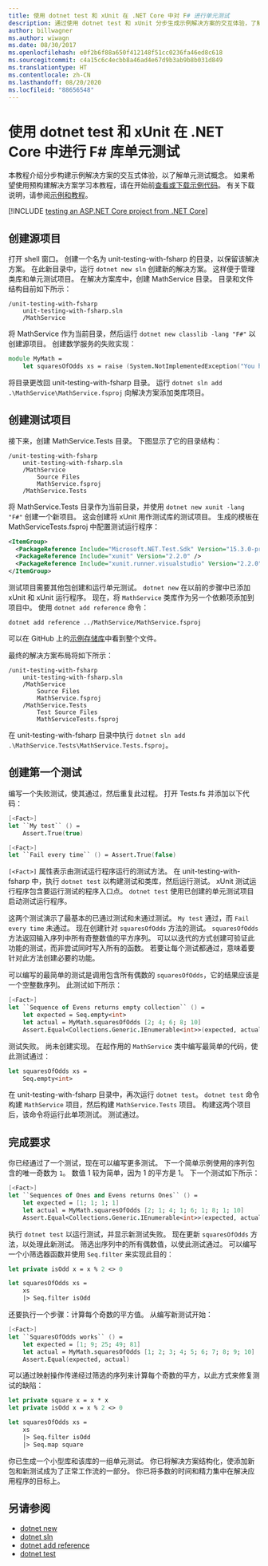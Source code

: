 ```yaml
---
title: 使用 dotnet test 和 xUnit 在 .NET Core 中对 F# 进行单元测试
description: 通过使用 dotnet test 和 xUnit 分步生成示例解决方案的交互体验，了解 .NET Core 中的 F# 单元测试概念。
author: billwagner
ms.author: wiwagn
ms.date: 08/30/2017
ms.openlocfilehash: e0f2b6f88a650f412148f51cc0236fa46ed8c618
ms.sourcegitcommit: c4a15c6c4ecbb8a46ad4e67d9b3ab9b8b031d849
ms.translationtype: HT
ms.contentlocale: zh-CN
ms.lasthandoff: 08/20/2020
ms.locfileid: "88656548"
---
```

# <a name="unit-testing-f-libraries-in-net-core-using-dotnet-test-and-xunit"></a>使用 dotnet test 和 xUnit 在 .NET Core 中进行 F# 库单元测试

本教程介绍分步构建示例解决方案的交互式体验，以了解单元测试概念。 如果希望使用预构建解决方案学习本教程，请在开始前[查看或下载示例代码](https://github.com/dotnet/samples/tree/master/core/getting-started/unit-testing-with-fsharp/)。 有关下载说明，请参阅[示例和教程](../../samples-and-tutorials/index.md#view-and-download-samples)。

[!INCLUDE [testing an ASP.NET Core project from .NET Core](../../../includes/core-testing-note-aspnet.md)]

## <a name="creating-the-source-project"></a>创建源项目

打开 shell 窗口。 创建一个名为 unit-testing-with-fsharp  的目录，以保留该解决方案。
在此新目录中，运行 `dotnet new sln` 创建新的解决方案。 这样便于管理类库和单元测试项目。
在解决方案库中，创建 MathService  目录。 目录和文件结构目前如下所示：

```
/unit-testing-with-fsharp
    unit-testing-with-fsharp.sln
    /MathService
```

将 MathService  作为当前目录，然后运行 `dotnet new classlib -lang "F#"` 以创建源项目。 创建数学服务的失败实现：

```fsharp
module MyMath =
    let squaresOfOdds xs = raise (System.NotImplementedException("You haven't written a test yet!"))
```

将目录更改回 unit-testing-with-fsharp  目录。 运行 `dotnet sln add .\MathService\MathService.fsproj` 向解决方案添加类库项目。

## <a name="creating-the-test-project"></a>创建测试项目

接下来，创建 MathService.Tests  目录。 下图显示了它的目录结构：

```
/unit-testing-with-fsharp
    unit-testing-with-fsharp.sln
    /MathService
        Source Files
        MathService.fsproj
    /MathService.Tests
```

将 MathService.Tests  目录作为当前目录，并使用 `dotnet new xunit -lang "F#"` 创建一个新项目。 这会创建将 xUnit 用作测试库的测试项目。 生成的模板在 MathServiceTests.fsproj  中配置测试运行程序：

```xml
<ItemGroup>
  <PackageReference Include="Microsoft.NET.Test.Sdk" Version="15.3.0-preview-20170628-02" />
  <PackageReference Include="xunit" Version="2.2.0" />
  <PackageReference Include="xunit.runner.visualstudio" Version="2.2.0" />
</ItemGroup>
```

测试项目需要其他包创建和运行单元测试。 `dotnet new` 在以前的步骤中已添加 xUnit 和 xUnit 运行程序。 现在，将 `MathService` 类库作为另一个依赖项添加到项目中。 使用 `dotnet add reference` 命令：

```dotnetcli
dotnet add reference ../MathService/MathService.fsproj
```

可以在 GitHub 上的[示例存储库](https://github.com/dotnet/samples/blob/master/core/getting-started/unit-testing-with-fsharp/MathService.Tests/MathService.Tests.fsproj)中看到整个文件。

最终的解决方案布局将如下所示：

```
/unit-testing-with-fsharp
    unit-testing-with-fsharp.sln
    /MathService
        Source Files
        MathService.fsproj
    /MathService.Tests
        Test Source Files
        MathServiceTests.fsproj
```

在 unit-testing-with-fsharp 目录中执行 `dotnet sln add .\MathService.Tests\MathService.Tests.fsproj`。

## <a name="creating-the-first-test"></a>创建第一个测试

编写一个失败测试，使其通过，然后重复此过程。 打开 Tests.fs  并添加以下代码：

```fsharp
[<Fact>]
let ``My test`` () =
    Assert.True(true)

[<Fact>]
let ``Fail every time`` () = Assert.True(false)
```

`[<Fact>]` 属性表示由测试运行程序运行的测试方法。 在 unit-testing-with-fsharp  中，执行 `dotnet test` 以构建测试和类库，然后运行测试。 xUnit 测试运行程序包含要运行测试的程序入口点。 `dotnet test` 使用已创建的单元测试项目启动测试运行程序。

这两个测试演示了最基本的已通过测试和未通过测试。 `My test` 通过，而 `Fail every time` 未通过。 现在创建针对 `squaresOfOdds` 方法的测试。 `squaresOfOdds` 方法返回输入序列中所有奇整数值的平方序列。 可以以迭代的方式创建可验证此功能的测试，而非尝试同时写入所有的函数。 若要让每个测试都通过，意味着要针对此方法创建必要的功能。

可以编写的最简单的测试是调用包含所有偶数的 `squaresOfOdds`，它的结果应该是一个空整数序列。  此测试如下所示：

```fsharp
[<Fact>]
let ``Sequence of Evens returns empty collection`` () =
    let expected = Seq.empty<int>
    let actual = MyMath.squaresOfOdds [2; 4; 6; 8; 10]
    Assert.Equal<Collections.Generic.IEnumerable<int>>(expected, actual)
```

测试失败。 尚未创建实现。 在起作用的 `MathService` 类中编写最简单的代码，使此测试通过：

```fsharp
let squaresOfOdds xs =
    Seq.empty<int>
```

在 unit-testing-with-fsharp  目录中，再次运行 `dotnet test`。 `dotnet test` 命令构建 `MathService` 项目，然后构建 `MathService.Tests` 项目。 构建这两个项目后，该命令将运行此单项测试。 测试通过。

## <a name="completing-the-requirements"></a>完成要求

你已经通过了一个测试，现在可以编写更多测试。 下一个简单示例使用的序列包含的唯一奇数为 `1`。 数值 1 较为简单，因为 1 的平方是 1。 下一个测试如下所示：

```fsharp
[<Fact>]
let ``Sequences of Ones and Evens returns Ones`` () =
    let expected = [1; 1; 1; 1]
    let actual = MyMath.squaresOfOdds [2; 1; 4; 1; 6; 1; 8; 1; 10]
    Assert.Equal<Collections.Generic.IEnumerable<int>>(expected, actual)
```

执行 `dotnet test` 以运行测试，并显示新测试失败。 现在更新 `squaresOfOdds` 方法，以处理此新测试。 筛选出序列中的所有偶数值，以使此测试通过。 可以编写一个小筛选器函数并使用 `Seq.filter` 来实现此目的：

```fsharp
let private isOdd x = x % 2 <> 0

let squaresOfOdds xs =
    xs
    |> Seq.filter isOdd
```

还要执行一个步骤：计算每个奇数的平方值。 从编写新测试开始：

```fsharp
[<Fact>]
let ``SquaresOfOdds works`` () =
    let expected = [1; 9; 25; 49; 81]
    let actual = MyMath.squaresOfOdds [1; 2; 3; 4; 5; 6; 7; 8; 9; 10]
    Assert.Equal(expected, actual)
```

可以通过映射操作传递经过筛选的序列来计算每个奇数的平方，以此方式来修复测试的缺陷：

```fsharp
let private square x = x * x
let private isOdd x = x % 2 <> 0

let squaresOfOdds xs =
    xs
    |> Seq.filter isOdd
    |> Seq.map square
```

你已生成一个小型库和该库的一组单元测试。 你已将解决方案结构化，使添加新包和新测试成为了正常工作流的一部分。 你已将多数的时间和精力集中在解决应用程序的目标上。

## <a name="see-also"></a>另请参阅

- [dotnet new](../tools/dotnet-new.md)
- [dotnet sln](../tools/dotnet-new.md)
- [dotnet add reference](../tools/dotnet-add-reference.md)
- [dotnet test](../tools/dotnet-test.md)
